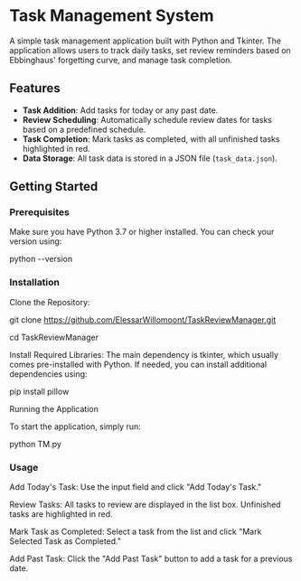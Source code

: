 # Task Management System

A simple task management application built with Python and Tkinter. The application allows users to track daily tasks, set review reminders based on Ebbinghaus' forgetting curve, and manage task completion.

## Features

- **Task Addition**: Add tasks for today or any past date.
- **Review Scheduling**: Automatically schedule review dates for tasks based on a predefined schedule.
- **Task Completion**: Mark tasks as completed, with all unfinished tasks highlighted in red.
- **Data Storage**: All task data is stored in a JSON file (`task_data.json`).

## Getting Started

### Prerequisites

Make sure you have Python 3.7 or higher installed. You can check your version using:

python --version

### Installation

Clone the Repository:


git clone https://github.com/ElessarWillomoont/TaskReviewManager.git

cd TaskReviewManager

Install Required Libraries: The main dependency is tkinter, which usually comes pre-installed with Python. If needed, you can install additional dependencies using:


pip install pillow

Running the Application

To start the application, simply run:

python TM.py

### Usage

Add Today's Task: Use the input field and click "Add Today's Task."

Review Tasks: All tasks to review are displayed in the list box. Unfinished tasks are highlighted in red.

Mark Task as Completed: Select a task from the list and click "Mark Selected Task as Completed."

Add Past Task: Click the "Add Past Task" button to add a task for a previous date.
